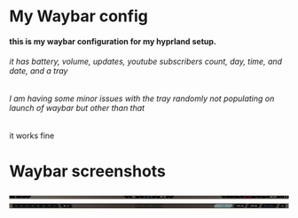 # My Waybar config
#### this is my waybar configuration for my hyprland setup.
###### it has battery, volume, updates, youtube subscribers count, day, time, and date, and a tray
###### I am having some minor issues with the tray randomly not populating on launch of waybar but other than that
it works fine

# Waybar screenshots
![](waybar.png)
![](waybar2.png)

